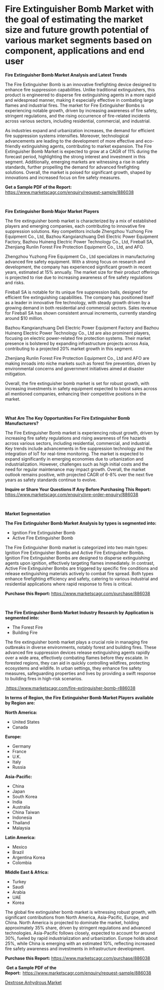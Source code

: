 <p><h1>Fire Extinguisher Bomb Market with the goal of estimating the market size and future growth potential of various market segments based on component, applications and end user</h1></p><p><strong>Fire Extinguisher Bomb Market Analysis and Latest Trends</strong></p>
<p><p>The Fire Extinguisher Bomb is an innovative firefighting device designed to enhance fire suppression capabilities. Unlike traditional extinguishers, this product is engineered to disperse fire extinguishing agents in a more rapid and widespread manner, making it especially effective in combating large flames and industrial fires. The market for Fire Extinguisher Bombs is experiencing notable growth, driven by increasing awareness of fire safety, stringent regulations, and the rising occurrence of fire-related incidents across various sectors, including residential, commercial, and industrial.</p><p>As industries expand and urbanization increases, the demand for efficient fire suppression systems intensifies. Moreover, technological advancements are leading to the development of more effective and eco-friendly extinguishing agents, contributing to market expansion. The Fire Extinguisher Bomb Market is expected to grow at a CAGR of 11% during the forecast period, highlighting the strong interest and investment in this segment. Additionally, emerging markets are witnessing a rise in safety standards, further propelling the demand for advanced firefighting solutions. Overall, the market is poised for significant growth, shaped by innovations and increased focus on fire safety measures.</p></p>
<p><strong>Get a Sample PDF of the Report:&nbsp;</strong> <a href="https://www.marketscagr.com/enquiry/request-sample/886038?utm_campaign=3368&utm_medium=2&utm_source=Github&utm_content=ia&utm_term=04042025&utm_id=fire-extinguisher-bomb">https://www.marketscagr.com/enquiry/request-sample/886038</a></p>
<p>&nbsp;</p>
<p><strong>Fire Extinguisher Bomb Major Market Players</strong></p>
<p><p>The fire extinguisher bomb market is characterized by a mix of established players and emerging companies, each contributing to innovative fire suppression solutions. Key competitors include Zhengzhou Yuzhong Fire Equipment Co., Ltd, Bazhou Kangxianzhuang Deli Electric Power Equipment Factory, Bazhou Huineng Electric Power Technology Co., Ltd, Fireball SA, Zhenjiang Runlin Forest Fire Protection Equipment Co., Ltd, and AFO.</p><p>Zhengzhou Yuzhong Fire Equipment Co., Ltd specializes in manufacturing advanced fire safety equipment. With a strong focus on research and development, the company has experienced significant growth in recent years, estimated at 15% annually. The market size for their product offerings is projected to rise due to increasing awareness of fire safety regulations and risks.</p><p>Fireball SA is notable for its unique fire suppression balls, designed for efficient fire extinguishing capabilities. The company has positioned itself as a leader in innovative fire technology, with steady growth driven by a growing demand in both residential and commercial sectors. Sales revenue for Fireball SA has shown consistent annual increments, currently standing around $10 million.</p><p>Bazhou Kangxianzhuang Deli Electric Power Equipment Factory and Bazhou Huineng Electric Power Technology Co., Ltd are also prominent players, focusing on electric power-related fire protection systems. Their market presence is bolstered by expanding infrastructure projects across Asia, contributing to a projected 20% market growth in this segment.</p><p>Zhenjiang Runlin Forest Fire Protection Equipment Co., Ltd and AFO are making inroads into niche markets such as forest fire prevention, driven by environmental concerns and government initiatives aimed at disaster mitigation.</p><p>Overall, the fire extinguisher bomb market is set for robust growth, with increasing investments in safety equipment expected to boost sales across all mentioned companies, enhancing their competitive positions in the market.</p></p>
<p>&nbsp;</p>
<p><strong>What Are The Key Opportunities For Fire Extinguisher Bomb Manufacturers?</strong></p>
<p><p>The Fire Extinguisher Bomb market is experiencing robust growth, driven by increasing fire safety regulations and rising awareness of fire hazards across various sectors, including residential, commercial, and industrial. Key trends include advancements in fire suppression technology and the integration of IoT for real-time monitoring. The market is expected to expand significantly in emerging economies due to urbanization and industrialization. However, challenges such as high initial costs and the need for regular maintenance may impact growth. Overall, the market outlook remains positive, with projected CAGR of 6-8% over the next five years as safety standards continue to evolve.</p></p>
<p><strong>Inquire or Share Your Questions If Any Before Purchasing This Report:</strong> <a href="https://www.marketscagr.com/enquiry/pre-order-enquiry/886038?utm_campaign=3368&utm_medium=2&utm_source=Github&utm_content=ia&utm_term=04042025&utm_id=fire-extinguisher-bomb">https://www.marketscagr.com/enquiry/pre-order-enquiry/886038</a></p>
<p>&nbsp;</p>
<p><strong>Market Segmentation</strong></p>
<p><strong>The Fire Extinguisher Bomb Market Analysis by types is segmented into:</strong></p>
<p><ul><li>Ignition Fire Extinguisher Bomb</li><li>Active Fire Extinguisher Bomb</li></ul></p>
<p><p>The Fire Extinguisher Bomb market is categorized into two main types: Ignition Fire Extinguisher Bombs and Active Fire Extinguisher Bombs. Ignition Fire Extinguisher Bombs are designed to disperse extinguishing agents upon ignition, effectively targeting flames immediately. In contrast, Active Fire Extinguisher Bombs are triggered by specific fire conditions and release extinguishing materials actively to combat fire spread. Both types enhance firefighting efficiency and safety, catering to various industrial and residential applications where rapid response to fires is critical.</p></p>
<p><strong>Purchase this Report:&nbsp;</strong><a href="https://www.marketscagr.com/purchase/886038?utm_campaign=3368&utm_medium=2&utm_source=Github&utm_content=ia&utm_term=04042025&utm_id=fire-extinguisher-bomb">https://www.marketscagr.com/purchase/886038</a></p>
<p>&nbsp;</p>
<p><strong>The Fire Extinguisher Bomb Market Industry Research by Application is segmented into:</strong></p>
<p><ul><li>The Forest Fire</li><li>Building Fire</li></ul></p>
<p><p>The fire extinguisher bomb market plays a crucial role in managing fire outbreaks in diverse environments, notably forest and building fires. These advanced fire suppression devices release extinguishing agents rapidly over a wide area, effectively combating flames before they escalate. In forested regions, they can aid in quickly controlling wildfires, protecting ecosystems and wildlife. In urban settings, they enhance fire safety measures, safeguarding properties and lives by providing a swift response to building fires in high-risk scenarios.</p></p>
<p><a href="https://www.marketscagr.com/fire-extinguisher-bomb-r886038?utm_campaign=3368&utm_medium=2&utm_source=Github&utm_content=ia&utm_term=04042025&utm_id=fire-extinguisher-bomb">&nbsp;https://www.marketscagr.com/fire-extinguisher-bomb-r886038</a></p>
<p><strong>In terms of Region, the Fire Extinguisher Bomb Market Players available by Region are:</strong></p>
<p>
    <p> <strong> North America: </strong>
        <ul>
            <li>United States</li>
            <li>Canada</li>
        </ul>
        </p> 
    <p> <strong> Europe: </strong>
        <ul>
            <li>Germany</li>
            <li>France</li>
            <li>U.K.</li>
            <li>Italy</li>
            <li>Russia</li>
        </ul>
        </p> 
    <p> <strong> Asia-Pacific: </strong>
        <ul>
            <li>China</li>
            <li>Japan</li>
            <li>South Korea</li>
            <li>India</li>
            <li>Australia</li>
            <li>China Taiwan</li>
            <li>Indonesia</li>
            <li>Thailand</li>
            <li>Malaysia</li>
        </ul>
        </p> 
    <p> <strong> Latin America: </strong>
        <ul>
            <li>Mexico</li>
            <li>Brazil</li>
            <li>Argentina Korea</li>
            <li>Colombia</li>
        </ul>
        </p> 
    <p> <strong> Middle East & Africa: </strong>
        <ul>
            <li>Turkey</li>
            <li>Saudi</li>
            <li>Arabia</li>
            <li>UAE</li>
            <li>Korea</li>
        </ul>
    </p>
    </p>
<p><p>The global fire extinguisher bomb market is witnessing robust growth, with significant contributions from North America, Asia-Pacific, Europe, and China. North America is projected to dominate the market, holding approximately 35% share, driven by stringent regulations and advanced technologies. Asia-Pacific follows closely, expected to account for around 30%, fueled by rapid industrialization and urbanization. Europe holds about 25%, while China is emerging with an estimated 10%, reflecting increased fire safety awareness and investments in infrastructure development.</p></p>
<p><strong>Purchase this Report: </strong><a href="https://www.marketscagr.com/purchase/886038?utm_campaign=3368&utm_medium=2&utm_source=Github&utm_content=ia&utm_term=04042025&utm_id=fire-extinguisher-bomb">https://www.marketscagr.com/purchase/886038</a></p>
<p>&nbsp;<strong>Get a Sample PDF of the Report:&nbsp;&nbsp;</strong><a href="https://www.marketscagr.com/enquiry/request-sample/886038?utm_campaign=3368&utm_medium=2&utm_source=Github&utm_content=ia&utm_term=04042025&utm_id=fire-extinguisher-bomb">https://www.marketscagr.com/enquiry/request-sample/886038</a></p>
<p><strong></strong></p>
<p><p><a href="https://github.com/herakterroem/Market-Research-Report-List-1/blob/main/dextrose-anhydrous-market.md?utm_campaign=3368&utm_medium=2&utm_source=Github&utm_content=ia&utm_term=04042025&utm_id=fire-extinguisher-bomb">Dextrose Anhydrous Market</a></p></p>